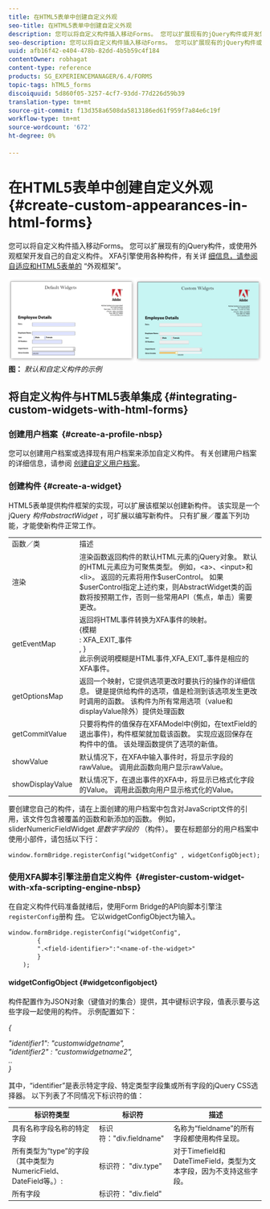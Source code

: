 ```yaml
---
title: 在HTML5表单中创建自定义外观
seo-title: 在HTML5表单中创建自定义外观
description: 您可以将自定义构件插入移动Forms。 您可以扩展现有的jQuery构件或开发您自己的自定义构件。
seo-description: 您可以将自定义构件插入移动Forms。 您可以扩展现有的jQuery构件或开发您自己的自定义构件。
uuid: afb16f42-e404-478b-82dd-4b5b59c4f184
contentOwner: robhagat
content-type: reference
products: SG_EXPERIENCEMANAGER/6.4/FORMS
topic-tags: hTML5_forms
discoiquuid: 5d860f05-3257-4cf7-93dd-77d226d59b39
translation-type: tm+mt
source-git-commit: f13d358a6508da5813186ed61f959f7a84e6c19f
workflow-type: tm+mt
source-wordcount: '672'
ht-degree: 0%

---
```



# 在HTML5表单中创建自定义外观 {#create-custom-appearances-in-html-forms}

您可以将自定义构件插入移动Forms。 您可以扩展现有的jQuery构件，或使用外观框架开发自己的自定义构件。 XFA引擎使用各种构件，有关详 [细信息，请参阅自适应和HTML5表单的](/help/forms/using/introduction-widgets.md) “外观框架”。

![默认和自定义构件的示例](assets/custom-widgets.jpg)**图：** *默认和自定义构件的示例*

## 将自定义构件与HTML5表单集成 {#integrating-custom-widgets-with-html-forms}

### 创建用户档案  {#create-a-profile-nbsp}

您可以创建用户档案或选择现有用户档案来添加自定义构件。 有关创建用户档案的详细信息，请参阅 [创建自定义用户档案](/help/forms/using/custom-profile.md)。

### 创建构件 {#create-a-widget}

HTML5表单提供构件框架的实现，可以扩展该框架以创建新构件。 该实现是一个jQuery *构件abstractWidget* ，可扩展以编写新构件。 只有扩展／覆盖下列功能，才能使新构件正常工作。

<table> 
 <tbody> 
  <tr> 
   <td>函数／类</td> 
   <td>描述</td> 
  </tr> 
  <tr> 
   <td>渲染</td> 
   <td>渲染函数返回构件的默认HTML元素的jQuery对象。 默认的HTML元素应为可聚焦类型。 例如，&lt;a&gt;、&lt;input&gt;和&lt;li&gt;。 返回的元素将用作$userControl。 如果$userControl指定上述约束，则AbstractWidget类的函数将按预期工作，否则一些常用API（焦点，单击）需要更改。 </td> 
  </tr> 
  <tr> 
   <td>getEventMap</td> 
   <td>返回将HTML事件转换为XFA事件的映射。 <br /> {模糊<br /> : XFA_EXIT_事件<br /> , }<br /> 此示例说明模糊是HTML事件,XFA_EXIT_事件是相应的XFA事件。 </td> 
  </tr> 
  <tr> 
   <td>getOptionsMap</td> 
   <td>返回一个映射，它提供选项更改时要执行的操作的详细信息。 键是提供给构件的选项，值是检测到该选项发生更改时调用的函数。 该构件为所有常用选项（value和displayValue除外）提供处理函数</td> 
  </tr> 
  <tr> 
   <td>getCommitValue</td> 
   <td>只要将构件的值保存在XFAModel中(例如，在textField的退出事件)，构件框架就加载该函数。 实现应返回保存在构件中的值。 该处理函数提供了选项的新值。</td> 
  </tr> 
  <tr> 
   <td>showValue</td> 
   <td>默认情况下，在XFA中输入事件时，将显示字段的rawValue。 调用此函数向用户显示rawValue。 </td> 
  </tr> 
  <tr> 
   <td>showDisplayValue</td> 
   <td>默认情况下，在退出事件的XFA中，将显示已格式化字段的Value。 调用此函数向用户显示格式化的Value。 </td> 
  </tr> 
 </tbody> 
</table>

要创建您自己的构件，请在上面创建的用户档案中包含对JavaScript文件的引用，该文件包含被覆盖的函数和新添加的函数。 例如，sliderNumericFieldWidget *是数字字段的* （构件）。 要在标题部分的用户档案中使用小部件，请包括以下行：

```
window.formBridge.registerConfig("widgetConfig" , widgetConfigObject);
```

### 使用XFA脚本引擎注册自定义构件  {#register-custom-widget-with-xfa-scripting-engine-nbsp}

在自定义构件代码准备就绪后，使用Form Bridge的API向脚本引擎注 `registerConfig`册构 [件](/help/forms/using/form-bridge-apis.md)。 它以widgetConfigObject为输入。

```
window.formBridge.registerConfig("widgetConfig",
        {
        ".<field-identifier>":"<name-of-the-widget>"
        }
    );
```

#### widgetConfigObject {#widgetconfigobject}

构件配置作为JSON对象（键值对的集合）提供，其中键标识字段，值表示要与这些字段一起使用的构件。 示例配置如下：

*{*

*&quot;identifier1&quot;: &quot;customwidgetname&quot;,\
&quot;identifier2&quot; : &quot;customwidgetname2&quot;,\
..\
}*

其中，“identifier”是表示特定字段、特定类型字段集或所有字段的jQuery CSS选择器。 以下列表了不同情况下标识符的值：

| 标识符类型 | 标识符 | 描述 |
|---|---|---|
| 具有名称字段名称的特定字段 | 标识符：&quot;div.fieldname&quot; | 名称为“fieldname”的所有字段都使用构件呈现。 |
| 所有类型为“type”的字段（其中类型为NumericField、DateField等。）:  | 标识符： &quot;div.type&quot; | 对于Timefield和DateTimeField，类型为文本字段，因为不支持这些字段。 |
| 所有字段 | 标识符： &quot;div.field&quot; |  |
